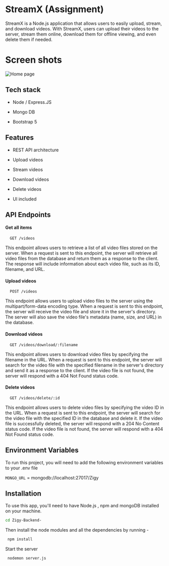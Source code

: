 
# StreamX (Assignment)

StreamX is a Node.js application that allows users to easily upload, stream, and download videos. With StreamX, users can upload their videos to the server, stream them online, download them for offline viewing, and even delete them if needed.

# Screen shots

![Home page](https://res.cloudinary.com/dudvqptv0/image/upload/v1681917117/zigy-assignment-SC_x8hmr4.png)

## Tech stack

- Node / Express.JS

- Mongo DB

- Bootstrap 5
## Features

- REST API architecture

- Upload videos

- Stream videos

- Download videos

- Delete videos

- UI included

## API Endpoints

#### Get all items

```http
  GET /videos
```
This endpoint allows users to retrieve a list of all video files stored on the server. When a request is sent to this endpoint, the server will retrieve all video files from the database and return them as a response to the client. The response will include information about each video file, such as its ID, filename, and URL.

#### Upload videos

```http
  POST /videos
```
This endpoint allows users to upload video files to the server using the multipart/form-data encoding type. When a request is sent to this endpoint, the server will receive the video file and store it in the server's directory. The server will also save the video file's metadata (name, size, and URL) in the database.

#### Download videos
```http
  GET /videos/download/:filename
```
This endpoint allows users to download video files by specifying the filename in the URL. When a request is sent to this endpoint, the server will search for the video file with the specified filename in the server's directory and send it as a response to the client. If the video file is not found, the server will respond with a 404 Not Found status code.

#### Delete videos
```http
  GET /videos/delete/:id
```
This endpoint allows users to delete video files by specifying the video ID in the URL. When a request is sent to this endpoint, the server will search for the video file with the specified ID in the database and delete it. If the video file is successfully deleted, the server will respond with a 204 No Content status code. If the video file is not found, the server will respond with a 404 Not Found status code.
## Environment Variables

To run this project, you will need to add the following environment variables to your .env file

`MONGO_URL` = mongodb://localhost:27017/Zigy





## Installation

To use this app, you'll need to have Node.js , npm and mongoDB installed on your machine.

```bash
cd Zigy-Backend-
```
Then install the node modules and all the dependencies by running -

```bash
 npm install
```
Start the server
```bash
 nodemon server.js
```
    